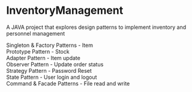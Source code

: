# InventoryManagement
A JAVA project that explores design patterns to implement inventory and personnel management

Singleton & Factory Patterns - Item\
Prototype Pattern - Stock\
Adapter Pattern - Item update\
Observer Pattern - Update order status\
Strategy Pattern - Password Reset\
State Pattern - User login and logout\
Command & Facade Patterns - File read and write
